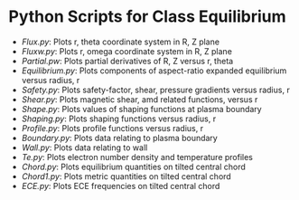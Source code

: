 # Python Scripts for Class Equilibrium

- *Flux.py*:          Plots r, theta coordinate system in R, Z plane  
- *Fluxw.py*:         Plots r, omega coordinate system in R, Z plane  
- *Partial.pw*:       Plots partial derivatives of R, Z versus r, theta
- *Equilibrium.py*:   Plots components of aspect-ratio expanded equilibrium versus radius, r
- *Safety.py*:        Plots safety-factor, shear, pressure gradients versus radius, r
- *Shear.py*:         Plots magnetic shear, amd related functions, versus r  
- *Shape.py*:         Plots values of shaping functions at plasma boundary  
- *Shaping.py*:       Plots shaping functions versus radius, r
- *Profile.py*:       Plots profile functions versus radius, r
- *Boundary.py*:      Plots data relating to plasma boundary
- *Wall.py*:          Plots data relating to wall
- *Te.py*:            Plots electron number density and temperature profiles
- *Chord.py*:	      Plots equilibrium quantities on tilted central chord
- *Chord1.py*:	      Plots metric quantities on tilted central chord
- *ECE.py*:	          Plots ECE frequencies on tilted central chord

